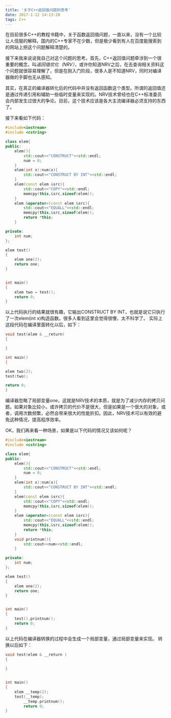 ```yaml
---
title: '关于C++返回值问题的思考'
date: 2017-1-12 14:13:20
tags: C++
---
```


在目前很多C++的教程书籍中，关于函数返回值问题，一直以来，没有一个比较让人信服的解释。国内的C++专家不在少数，但是极少看到有人在百度能搜索到的网站上把这个问题解释清楚的。

接下来我来说说我自己对这个问题的思考。首先，C++返回值问题牵涉到一个很重要的概念，叫*返回值优化（NRV）*，或许你知道NRV之后，在去查询相关资料这个问题就很容易理解了，但是在刚入门阶段，很多人是不知道NRV，同时对编译器做的手脚也无从感知。
<!--more-->

其实，在真正的编译器转化后的代码中并没有返回函数这个类型。所谓的返回值还是通过传递引用和辅助一些临时变量来实现的。NRV技术曾经也在C++标准委员会内部发生过很大的争论。目前，这个技术应该是各大主流编译器必须支持的东西了。

接下来看如下代码：

```cpp
#include<iostream>
#include <cstring>

class elem{
public:
    elem(){
        std::cout<<"CONSTRUCT"<<std::endl;
        num = 0;
    }
    elem(int x):num(x){
        std::cout<<"CONSTRUCT BY INT"<<std::endl;
    }
    elem(const elem &src){
        std::cout<<"COPY"<<std::endl;
        memcpy(this,&src,sizeof(elem));
    }
    elem &operator=(const elem &src){
        std::cout<<"EQUALL"<<std::endl;
        memcpy(this,&src,sizeof(elem));
        return *this;
    }

private:
    int num;
};

elem test()
{
    elem one(2);
    return one;
}


int main()
{
    elem two = test();
    return 0;
}
```

以上代码执行的结果就很有趣，它输出CONSTRUCT BY INT，也就是说它只执行了一次elem(int x)构造函数。很多人看到这里会觉得很懵，太不科学了。
实际上这段代码在编译里面转化以后，如下：

```cpp
void test(elem & __return)
{

}

int main()
{

elem two(2);
test(two);

return 0;
}

```

编译器忽略了局部变量one，这就是NRV技术的本质，就是为了减少内存的拷贝问题。如果对象比较小，或许拷贝的代价不是很大，但是如果是一个很大的对象，或者，调用次数频繁，必然会带来很大的性能折扣。因此，NRV技术可以有效的避免这种情况，提高程序效率。

OK，我们再来看一种场景，如果是以下代码的情况又该如何呢？

```cpp
#include<iostream>
#include <cstring>

class elem{
public:
    elem(){
        std::cout<<"CONSTRUCT"<<std::endl;
        num = 0;
    }
    elem(int x):num(x){
        std::cout<<"CONSTRUCT BY INT"<<std::endl;
    }
    elem(const elem &src){
        std::cout<<"COPY"<<std::endl;
        memcpy(this,&src,sizeof(elem));
    }
    elem &operator=(const elem &src){
        std::cout<<"EQUALL"<<std::endl;
        memcpy(this,&src,sizeof(elem));
        return *this;
    }
    void printnum(){
        std::cout<<num<<std::endl;
    }

private:
    int num;
};

elem test()
{
    elem one(2);
    return one;
}


int main()
{
    test().printnum();
    return 0;
}
```

以上代码在编译器转换的过程中会生成一个局部变量，通过局部变量来实现。
转换以后如下：

```cpp
void test(elem & __return )
{
   
}


int main()
{
	elem __temp(2);
	test(__temp);
    	__temp.printnum();
    	return 0;
}
```








